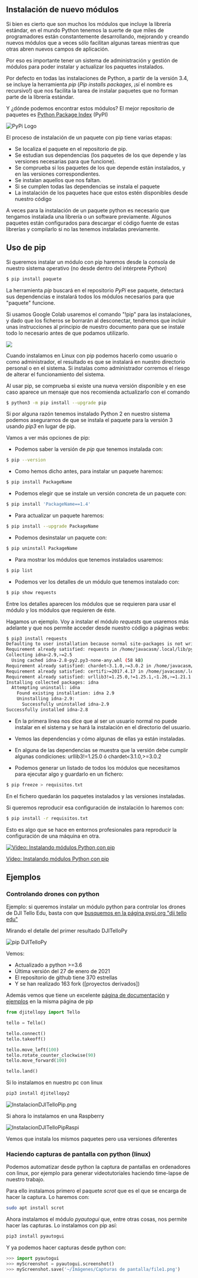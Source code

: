 ## Instalación de nuevo módulos

Si bien es cierto que son muchos los módulos que incluye la librería estándar, en el mundo Python tenemos la suerte de que miles de programadores están constantemente desarrollando, mejorando y creando nuevos módulos que a veces sólo facilitan algunas tareas mientras que otras abren nuevos campos de aplicación.

Por eso es importante tener un sistema de administración y gestión de módulos para poder instalar y actualizar los paquetes instalados.

Por defecto en todas las instalaciones de Python, a partir de la versión 3.4, se incluye la herramienta *pip* (*Pip installs packages*, ¡sí el nombre es recursivo!) que nos facilita la tarea de instalar paquetes que no forman parte de la librería estándar.

Y ¿dónde podemos encontrar estos módulos? El mejor repositorio de paquetes es [Python Package Index](https://pypi.org/) (PyPI)

![PyPi Logo](./images/pypi-logo.png)

El proceso de instalación de un paquete con pip tiene varias etapas:

* Se localiza el paquete en el repositorio de pip.
* Se estudian sus dependencias (los paquetes de los que depende y las versiones necesarias para que funcione).
* Se comprueba si los paquetes de los que depende están instalados, y en las versiones correspondientes.
* Se instalan aquellos que nos faltan.
* Si se cumplen todas las dependencias se instala el paquete
* La instalación de los paquetes hace que estos estén disponibles desde nuestro código

A veces para la instalación de un paquete python es necesario que tengamos instalada una librería o un software previamente. Algunos paquetes están configurados para descargar el código fuente de estas librerías y compilarlo si no las tenemos instaladas previamente.

## Uso de pip

Si queremos instalar un módulo con pip haremos desde la consola de nuestro sistema operativo (no desde dentro del intérprete Python)

```sh
$ pip install paquete
```

La herramienta *pip* buscará en el repositorio *PyPi* ese paquete, detectará sus dependencias e instalará todos los módulos necesarios para que "paquete" funcione.

Si usamos Google Colab usaremos el comando "!pip" para las instalaciones, y dado que los ficheros se borrarán al desconectar, tendremos que incluir unas instrucciones al principio de nuestro documento para que se instale todo lo necesario antes de que podamos utilizarlo.

![](./images/Colab_pip_inicial.png)

Cuando instalamos en Linux con  pip podemos hacerlo como usuario o como administrador, el resultado es que se instalará en nuestro directorio personal o en el sistema. Si instalas como administrador corremos el riesgo de alterar el funcionamiento del sistema.


Al usar pip, se comprueba si existe una nueva versión disponible y en ese caso aparece un mensaje que nos recomienda actualizarlo con el comando

```sh
$ python3 -m pip install --upgrade pip
```

Si por alguna razón tenemos instalado Python 2 en nuestro sistema podemos asegurarnos de que se instala el paquete para la versión 3 usando *pip3* en lugar de pip.


Vamos a ver más opciones de pip:

* Podemos saber la versión de *pip* que tenemos instalada con:

```sh
$ pip --version
```

* Como hemos dicho antes, para instalar un paquete haremos:

```sh
$ pip install PackageName
```

* Podemos elegir que se instale un versión concreta de un paquete con:

```sh
$ pip install 'PackageName==1.4'
```

* Para actualizar un paquete haremos:

```sh
$ pip install --upgrade PackageName
```
* Podemos desinstalar un paquete con:

```sh
$ pip uninstall PackageName
```

* Para mostrar los módulos que tenemos instalados usaremos:

```sh
$ pip list
```

* Podemos ver los detalles de un módulo que tenemos instalado con:

```sh
$ pip show requests
```

Entre los detalles aparecen los módulos que se requieren para usar el módulo y los módulos que requieren de éste.

Hagamos un ejemplo. Voy a instalar el módulo *requests* que usaremos más adelante y que nos permite acceder desde nuestro código a páginas webs:

```sh
$ pip3 install requests
Defaulting to user installation because normal site-packages is not writeable
Requirement already satisfied: requests in /home/javacasm/.local/lib/python3.6/site-packages (2.22.0)
Collecting idna<2.9,>=2.5
  Using cached idna-2.8-py2.py3-none-any.whl (58 kB)
Requirement already satisfied: chardet<3.1.0,>=3.0.2 in /home/javacasm/.local/lib/python3.6/site-packages (from requests) (3.0.4)
Requirement already satisfied: certifi>=2017.4.17 in /home/javacasm/.local/lib/python3.6/site-packages (from requests) (2019.11.28)
Requirement already satisfied: urllib3!=1.25.0,!=1.25.1,<1.26,>=1.21.1 in /home/javacasm/.local/lib/python3.6/site-packages (from requests) (1.25.8)
Installing collected packages: idna
  Attempting uninstall: idna
    Found existing installation: idna 2.9
    Uninstalling idna-2.9:
      Successfully uninstalled idna-2.9
Successfully installed idna-2.8
```
* En la primera línea nos dice que al ser un usuario normal no puede instalar en el sistema y se hará la instalación en el directorio del usuario.
* Vemos las dependencias y cómo algunas de ellas ya están instaladas.
* En alguna de las dependencias se muestra que la versión debe cumplir algunas condiciones: urllib3!=1.25.0 ó chardet<3.1.0,>=3.0.2

* Podemos generar un listado de todos los módulos que necesitamos para ejecutar algo y guardarlo en un fichero:

```sh
$ pip freeze > requisitos.txt
```
En el fichero quedarán los paquetes instalados y las versiones instaladas.

Si queremos reproducir esa configuración de instalación lo haremos con:

```sh
$ pip install -r requisitos.txt
```

Esto es algo que se hace en entornos profesionales para reproducir la configuración de una máquina en otra.


[![Vídeo: Instalando módulos Python con pip](https://img.youtube.com/vi/-VYfz7aRXW4/0.jpg)](https://drive.google.com/file/d/1s5I8qyNVl7J1Oxw_SYfSaZN6jR89_gqm/view?usp=sharing)

[Vídeo: Instalando módulos Python con pip](https://drive.google.com/file/d/1s5I8qyNVl7J1Oxw_SYfSaZN6jR89_gqm/view?usp=sharing)



## Ejemplos


### Controlando drones con python

Ejemplo: si queremos instalar un módulo python para controlar los drones de DJI Tello Edu, basta con que [busquemos en la página pypi.org "dji tello edu"](https://pypi.org/search/?q=dji+tello+edu&o=)

Mirando el detalle del primer resultado DJITelloPy

![pip DJITelloPy](./images/pip_DJITelloPy.png)

Vemos:

* Actualizado a python >=3.6
* Última versión del 27 de enero de 2021
* El repositorio de github tiene 370 estrellas
* Y se han realizado 163 fork ([proyectos derivados])

Además vemos que tiene un excelente [página de documentación](https://djitellopy.readthedocs.io/en/latest/) y [ejemplos](https://github.com/damiafuentes/DJITelloPy/tree/master/examples/) en la misma página de pip

```python
from djitellopy import Tello

tello = Tello()

tello.connect()
tello.takeoff()

tello.move_left(100)
tello.rotate_counter_clockwise(90)
tello.move_forward(100)

tello.land()
```

Si lo instalamos en nuestro pc con linux 
```sh
pip3 install djitellopy2
```

![InstalacionDJITelloPip.png](./images/InstalacionDJITelloPip.png)


Si ahora lo instalamos en una Raspberry

![InstalacionDJITelloPipRaspi](./images/InstalacionDJITelloPipRaspi.png)

Vemos que instala los mismos paquetes pero usa versiones diferentes

### Haciendo capturas de pantalla con python (linux)

Podemos automatizar desde python la captura de pantallas en ordenadores con linux, por ejemplo para generar videotutoriales haciendo time-lapse de nuestro trabajo.

Para ello instalamos primero el paquete *scrot* que es el que se encarga de hacer la captura. Lo haremos con:

```sh
sudo apt install scrot
```

Ahora instalamos el módulo *pyautogui* que, entre otras cosas, nos permite hacer las capturas. Lo instalamos con pip así:

```sh
pip3 install pyautogui
```

Y ya podemos hacer capturas desde python con:

```python
>>> import pyautogui
>>> myScreenshot = pyautogui.screenshot()
>>> myScreenshot.save('~/Imágenes/Capturas de pantalla/file1.png')
```
